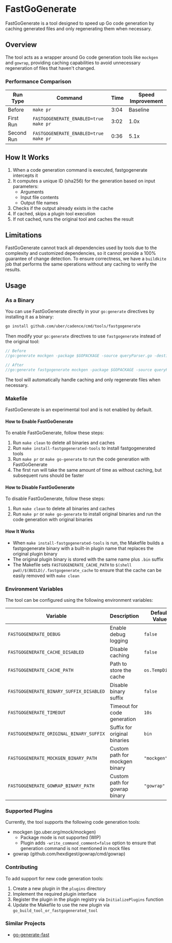 # FastGoGenerate

FastGoGenerate is a tool designed to speed up Go code generation by caching generated files and only regenerating them when necessary.

## Overview

The tool acts as a wrapper around Go code generation tools like `mockgen` and `gowrap`, providing caching capabilities to avoid unnecessary regeneration of files that haven't changed.

### Performance Comparison

| Run Type | Command | Time | Speed Improvement |
|----------|---------|------|-------------------|
| Before | `make pr` | 3:04 | Baseline |
| First Run | `FASTGOGENERATE_ENABLED=true make pr` | 3:02 | 1.0x |
| Second Run | `FASTGOGENERATE_ENABLED=true make pr` | 0:36 | 5.1x |

## How It Works
1. When a code generation command is executed, fastgogenerate intercepts it
2. It computes a unique ID (sha256) for the generation based on input parameters:
   * Arguments
   * Input file contents
   * Output file names
3. Checks if the output already exists in the cache
4. If cached, skips a plugin tool execution
5. If not cached, runs the original tool and caches the result

## Limitations

FastGoGenerate cannot track all dependencies used by tools due to the complexity and customized dependencies, so it cannot provide a 100% guarantee of change detection. To ensure correctness, we have a `buildkite` job that performs the same operations without any caching to verify the results.

## Usage

### As a Binary

You can use FastGoGenerate directly in your `go:generate` directives by installing it as a binary:

```bash
go install github.com/uber/cadence/cmd/tools/fastgogenerate
```

Then modify your `go:generate` directives to use `fastgogenerate` instead of the original tool:

```go
// Before
//go:generate mockgen -package $GOPACKAGE -source queryParser.go -destination queryParser_mock.go -mock_names Interface=MockQueryParser

// After
//go:generate fastgogenerate mockgen -package $GOPACKAGE -source queryParser.go -destination queryParser_mock.go -mock_names Interface=MockQueryParser
```

The tool will automatically handle caching and only regenerate files when necessary.

### Makefile

FastGoGenerate is an experimental tool and is not enabled by default.

#### How to Enable FastGoGenerate

To enable FastGoGenerate, follow these steps:
1. Run `make clean` to delete all binaries and caches
2. Run `make install-fastgogenerated-tools` to install fastgogenerated tools
3. Run `make pr` or `make go-generate` to run the code generation with FastGoGenerate
4. The first run will take the same amount of time as without caching, but subsequent runs should be faster

#### How to Disable FastGoGenerate

To disable FastGoGenerate, follow these steps:
1. Run `make clean` to delete all binaries and caches
2. Run `make pr` or `make go-generate` to install original binaries and run the code generation with original binaries

#### How It Works

* When `make install-fastgogenerated-tools` is run, the Makefile builds a fastgogenerate binary with a built-in plugin name that replaces the original plugin binary
* The original plugin binary is stored with the same name plus `.bin` suffix
* The Makefile sets `FASTGOGENERATE_CACHE_PATH` to `$(shell pwd)/$(BUILD)/.fastgogenerate_cache` to ensure that the cache can be easily removed with `make clean`

### Environment Variables

The tool can be configured using the following environment variables:

| Variable | Description | Default Value |
|----------|-------------|---------------|
| `FASTGOGENERATE_DEBUG` | Enable debug logging | `false` |
| `FASTGOGENERATE_CACHE_DISABLED` | Disable caching | `false` |
| `FASTGOGENERATE_CACHE_PATH` | Path to store the cache | `os.TempDir()` |
| `FASTGOGENERATE_BINARY_SUFFIX_DISABLED` | Disable binary suffix | `false` |
| `FASTGOGENERATE_TIMEOUT` | Timeout for code generation | `10s` |
| `FASTGOGENERATE_ORIGINAL_BINARY_SUFFIX` | Suffix for original binaries | `bin` |
| `FASTGOGENERATE_MOCKGEN_BINARY_PATH` | Custom path for mockgen binary | `"mockgen"` |
| `FASTGOGENERATE_GOWRAP_BINARY_PATH` | Custom path for gowrap binary | `"gowrap"` |

### Supported Plugins

Currently, the tool supports the following code generation tools:
- mockgen (go.uber.org/mock/mockgen)
  * Package mode is not supported (WIP)
  * Plugin adds `-write_command_comment=false` option to ensure that generation command is not mentioned in mock files
- gowrap (github.com/hexdigest/gowrap/cmd/gowrap)

### Contributing

To add support for new code generation tools:
1. Create a new plugin in the `plugins` directory
2. Implement the required plugin interface
3. Register the plugin in the plugin registry via `InitializePlugins` function
4. Update the Makefile to use the new plugin via `go_build_tool_or_fastgogenerated_tool`

### Similar Projects

- [go-generate-fast](https://github.com/oNaiPs/go-generate-fast)